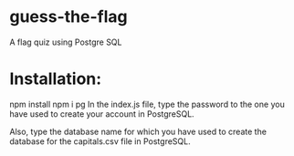 # guess-the-flag
A flag quiz using Postgre SQL

# Installation:
npm install
npm i pg
In the index.js file, type the password to the one you have used to create your account in PostgreSQL.

Also, type the database name for which you have used to create the database for the capitals.csv file in PostgreSQL.
